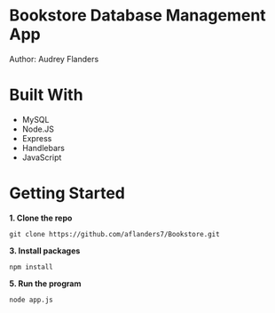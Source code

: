 # Bookstore Database Management App
Author: Audrey Flanders

# Built With
* MySQL
* Node.JS
* Express
* Handlebars
* JavaScript

# Getting Started
**1. Clone the repo**

    git clone https://github.com/aflanders7/Bookstore.git
  
**3. Install packages**

    npm install
   
**5. Run the program**

    node app.js
